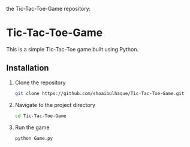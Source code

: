 the Tic-Tac-Toe-Game repository:

# Tic-Tac-Toe-Game

This is a simple Tic-Tac-Toe game built using Python.

## Installation

1. Clone the repository
   ```sh
   git clone https://github.com/shoaibulhaque/Tic-Tac-Toe-Game.git

2. Navigate to the project directory
   ```sh
   cd Tic-Tac-Toe-Game

3. Run the game
   ```sh
   python Game.py
